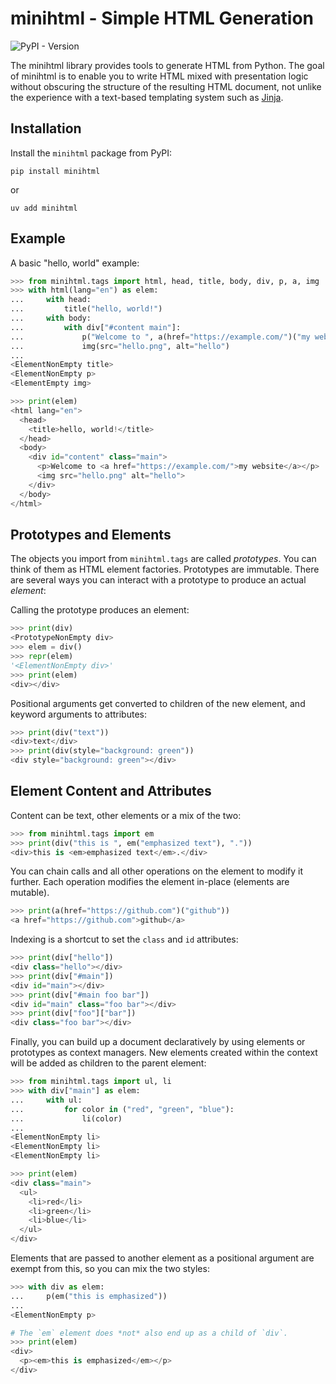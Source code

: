 # minihtml - Simple HTML Generation

![PyPI - Version](https://img.shields.io/pypi/v/minihtml)

The minihtml library provides tools to generate HTML from Python. The goal of
minihtml is to enable you to write HTML mixed with presentation logic without
obscuring the structure of the resulting HTML document, not unlike the
experience with a text-based templating system such as [Jinja][jinja].

[jinja]: https://jinja.palletsprojects.com/

## Installation

Install the `minihtml` package from PyPI:

    pip install minihtml

or

    uv add minihtml

## Example

A basic "hello, world" example:

~~~python
>>> from minihtml.tags import html, head, title, body, div, p, a, img
>>> with html(lang="en") as elem:
...     with head:
...         title("hello, world!")
...     with body:
...         with div["#content main"]:
...             p("Welcome to ", a(href="https://example.com/")("my website"))
...             img(src="hello.png", alt="hello")
...
<ElementNonEmpty title>
<ElementNonEmpty p>
<ElementEmpty img>

>>> print(elem)
<html lang="en">
  <head>
    <title>hello, world!</title>
  </head>
  <body>
    <div id="content" class="main">
      <p>Welcome to <a href="https://example.com/">my website</a></p>
      <img src="hello.png" alt="hello">
    </div>
  </body>
</html>

~~~

## Prototypes and Elements

The objects you import from `minihtml.tags` are called *prototypes*. You can
think of them as HTML element factories. Prototypes are immutable. There are
several ways you can interact with a prototype to produce an actual *element*:

Calling the prototype produces an element:

~~~python
>>> print(div)
<PrototypeNonEmpty div>
>>> elem = div()
>>> repr(elem)
'<ElementNonEmpty div>'
>>> print(elem)
<div></div>

~~~

Positional arguments get converted to children of the new element, and keyword
arguments to attributes:

~~~python
>>> print(div("text"))
<div>text</div>
>>> print(div(style="background: green"))
<div style="background: green"></div>

~~~

## Element Content and Attributes

Content can be text, other elements or a mix of the two:

~~~python
>>> from minihtml.tags import em
>>> print(div("this is ", em("emphasized text"), "."))
<div>this is <em>emphasized text</em>.</div>

~~~

You can chain calls and all other operations on the element to modify it
further. Each operation modifies the element in-place (elements are mutable).

~~~python
>>> print(a(href="https://github.com")("github"))
<a href="https://github.com">github</a>

~~~

Indexing is a shortcut to set the `class` and `id` attributes:

~~~python
>>> print(div["hello"])
<div class="hello"></div>
>>> print(div["#main"])
<div id="main"></div>
>>> print(div["#main foo bar"])
<div id="main" class="foo bar"></div>
>>> print(div["foo"]["bar"])
<div class="foo bar"></div>

~~~

Finally, you can build up a document declaratively by using elements or
prototypes as context managers. New elements created within the context will be
added as children to the parent element:

~~~python
>>> from minihtml.tags import ul, li
>>> with div["main"] as elem:
...     with ul:
...         for color in ("red", "green", "blue"):
...             li(color)
...
<ElementNonEmpty li>
<ElementNonEmpty li>
<ElementNonEmpty li>

>>> print(elem)
<div class="main">
  <ul>
    <li>red</li>
    <li>green</li>
    <li>blue</li>
  </ul>
</div>

~~~

Elements that are passed to another element as a positional argument are exempt
from this, so you can mix the two styles:

~~~python
>>> with div as elem:
...     p(em("this is emphasized"))
...
<ElementNonEmpty p>

# The `em` element does *not* also end up as a child of `div`.
>>> print(elem)
<div>
  <p><em>this is emphasized</em></p>
</div>

~~~

<!-- TODO document attribute name mangling -->
<!-- TODO document components -->
<!-- TODO document @template -->
